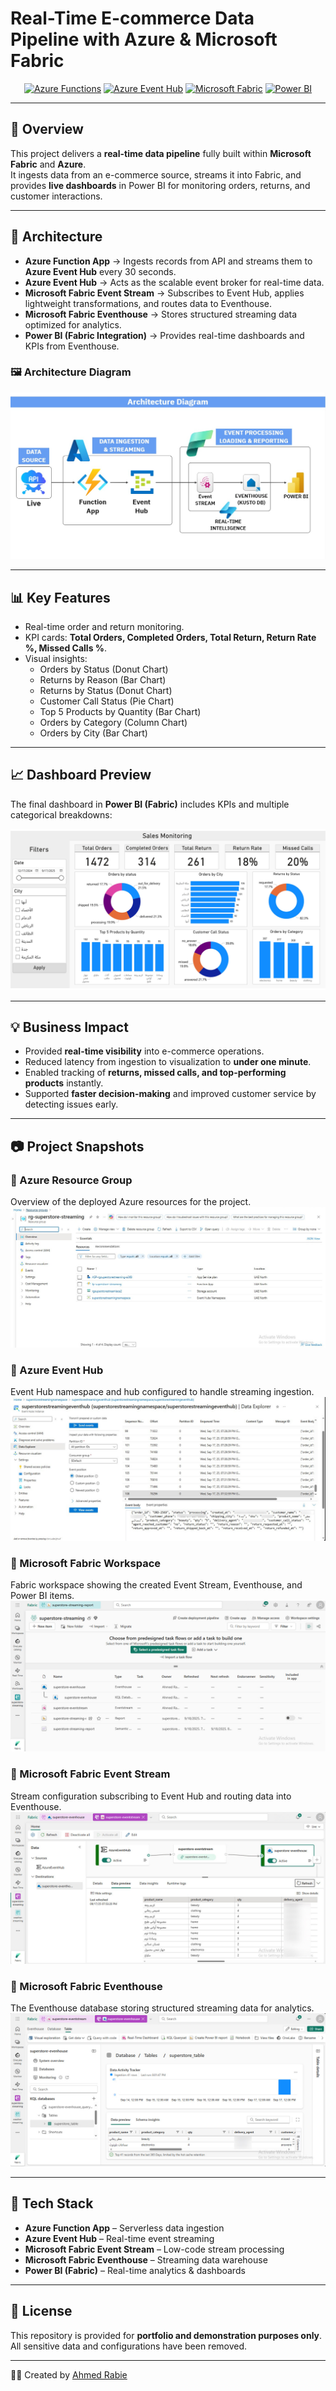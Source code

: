 # Real-Time E-commerce Data Pipeline with Azure & Microsoft Fabric


<div align="center">

[![Azure Functions](https://img.shields.io/badge/Azure%20Functions-0062AD?style=for-the-badge&logo=azurefunctions&logoColor=white)](https://azure.microsoft.com/en-us/services/functions/)
[![Azure Event Hub](https://img.shields.io/badge/Azure%20Event%20Hub-0078D4?style=for-the-badge&logo=microsoftazure&logoColor=white)](https://learn.microsoft.com/en-us/azure/event-hubs/)
[![Microsoft Fabric](https://img.shields.io/badge/Microsoft%20Fabric-8024B6?style=for-the-badge&logo=microsoft&logoColor=white)](https://learn.microsoft.com/en-us/fabric/)
[![Power BI](https://img.shields.io/badge/Power%20BI-F2C811?style=for-the-badge&logo=powerbi&logoColor=black)](https://powerbi.microsoft.com/)

</div>

---

## 📌 Overview
This project delivers a **real-time data pipeline** fully built within **Microsoft Fabric** and **Azure**.  
It ingests data from an e-commerce source, streams it into Fabric, and provides **live dashboards** in Power BI for monitoring orders, returns, and customer interactions.

---

## 🚀 Architecture
- **Azure Function App** → Ingests records from API and streams them to **Azure Event Hub** every 30 seconds.  
- **Azure Event Hub** → Acts as the scalable event broker for real-time data.  
- **Microsoft Fabric Event Stream** → Subscribes to Event Hub, applies lightweight transformations, and routes data to Eventhouse.  
- **Microsoft Fabric Eventhouse** → Stores structured streaming data optimized for analytics.  
- **Power BI (Fabric Integration)** → Provides real-time dashboards and KPIs from Eventhouse.  

### 🖼 Architecture Diagram
![Architecture Diagram](./docs/Architecture_Diagram.jpg)

---

## 📊 Key Features
- Real-time order and return monitoring.  
- KPI cards: **Total Orders, Completed Orders, Total Return, Return Rate %, Missed Calls %**.  
- Visual insights:  
  - Orders by Status (Donut Chart)  
  - Returns by Reason (Bar Chart)  
  - Returns by Status (Donut Chart)  
  - Customer Call Status (Pie Chart)  
  - Top 5 Products by Quantity (Bar Chart)  
  - Orders by Category (Column Chart)  
  - Orders by City (Bar Chart)  

---

## 📈 Dashboard Preview
The final dashboard in **Power BI (Fabric)** includes KPIs and multiple categorical breakdowns:

![Dashboard Preview](./docs/superstore-streaming-report.jpg)

---

## 💡 Business Impact
- Provided **real-time visibility** into e-commerce operations.  
- Reduced latency from ingestion to visualization to **under one minute**.  
- Enabled tracking of **returns, missed calls, and top-performing products** instantly.  
- Supported **faster decision-making** and improved customer service by detecting issues early.  

---

## 📷 Project Snapshots

### 🔹 Azure Resource Group
Overview of the deployed Azure resources for the project.  
![Azure Resource Group](./docs/Azure_Resource_Group.JPEG)

### 🔹 Azure Event Hub
Event Hub namespace and hub configured to handle streaming ingestion.  
![Azure Event Hub](./docs/AzureEventHub.JPEG)

### 🔹 Microsoft Fabric Workspace
Fabric workspace showing the created Event Stream, Eventhouse, and Power BI items.  
![Fabric Items](./docs/Fabric_Items.JPEG)

### 🔹 Microsoft Fabric Event Stream
Stream configuration subscribing to Event Hub and routing data into Eventhouse.  
![Fabric Pipeline](./docs/Fabric_Pipeline.JPEG)

### 🔹 Microsoft Fabric Eventhouse
The Eventhouse database storing structured streaming data for analytics.  
![Fabric Database](./docs/Fabric_Database.JPEG)

---

## 🧰 Tech Stack
- **Azure Function App** – Serverless data ingestion  
- **Azure Event Hub** – Real-time event streaming  
- **Microsoft Fabric Event Stream** – Low-code stream processing  
- **Microsoft Fabric Eventhouse** – Streaming data warehouse  
- **Power BI (Fabric)** – Real-time analytics & dashboards  

---

## 📜 License
This repository is provided for **portfolio and demonstration purposes only**.  
All sensitive data and configurations have been removed.  

---

👨‍💻 Created by [Ahmed Rabie](https://www.linkedin.com/in/ahmed-m-rabie-0ba5b120b/)
